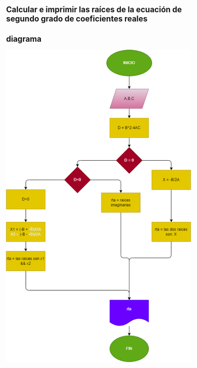 ## Calcular e imprimir las raíces de la ecuación de segundo grado de coeficientes reales

## diagrama
![Diagrama de flujo](diagrama.png "Diagrama de flujo")